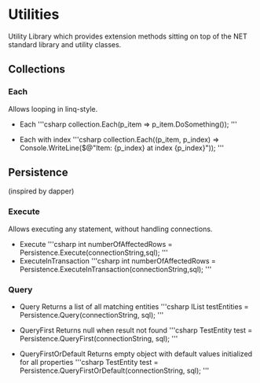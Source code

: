# Utilities

Utility Library which provides extension methods sitting on top of the NET standard library and utility classes.


## Collections
### Each
Allows looping in linq-style.

- Each
'''csharp
collection.Each(p_item => p_item.DoSomething());
'''

- Each with index
'''csharp
collection.Each((p_item, p_index) => Console.WriteLine($@"Item: {p_index} at index {p_index}"));
'''


## Persistence
(inspired by dapper)

### Execute
Allows executing any statement, without handling connections.

- Execute
'''csharp
int numberOfAffectedRows = Persistence.Execute(connectionString,sql);
'''
- ExecuteInTransaction
'''csharp
int numberOfAffectedRows = Persistence.ExecuteInTransaction(connectionString,sql);
'''

### Query
- Query
Returns a list of all matching entities
'''csharp
IList<TestEntity> testEntities = Persistence.Query<TestEntity>(connectionString, sql);
'''

- QueryFirst
Returns null when result not found
'''csharp
TestEntity test = Persistence.QueryFirst<TestEntity>(connectionString, sql);
'''


- QueryFirstOrDefault
Returns empty object with default values initialized for all properties
'''csharp
TestEntity test = Persistence.QueryFirstOrDefault<TestEntity>(connectionString, sql);
'''

